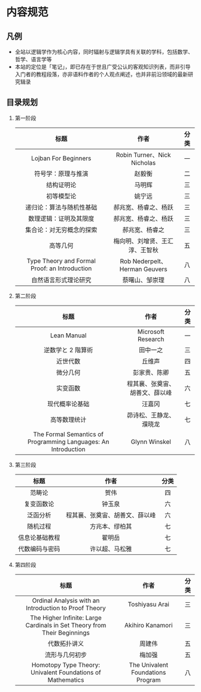 # 内容规范

## 凡例
- 全站以逻辑学作为核心内容，同时辐射与逻辑学具有关联的学科，包括数学、哲学、语言学等
- 本站的定位是「笔记」，即已存在于世且广受公认的客观知识列表，而非引导入门者的教程段落，亦非语料作者的个人观点阐述，也并非前沿领域的最新研究辑录

## 目录规划
1. 第一阶段

    <div class="text-table">

    |                     标题                      |              作者              | 分类  |
    | :-------------------------------------------: | :----------------------------: | :---: |
    |             Lojban For Beginners              |  Robin Turner、Nick Nicholas   |  一   |
    |              符号学：原理与推演               |             赵毅衡             |  二   |
    |                  结构证明论                   |             马明辉             |  三   |
    |                  初等模型论                   |             姚宁远             |  三   |
    |           递归论：算法与随机性基础            |      郝兆宽、杨睿之、杨跃      |  三   |
    |            数理逻辑：证明及其限度             |      郝兆宽、杨睿之、杨跃      |  三   |
    |           集合论：对无穷概念的探索            |         郝兆宽、杨睿之         |  三   |
    |                   高等几何                    | 梅向明、刘增贤、王汇淳、王智秋 |  五   |
    | Type Theory and Formal Proof: an Introduction | Rob Nederpelt、Herman Geuvers  |  八   |
    |             自然语言形式理论研究              |         蔡曙山、邹崇理         |  八   |

    </div>

2. 第二阶段

    <div class="text-table">

    |                              标题                              |              作者              | 分类  |
    | :------------------------------------------------------------: | :----------------------------: | :---: |
    |                          Lean Manual                           |       Microsoft Research       |  一   |
    |                       逆数学と 2 階算術                        |            田中一之            |  三   |
    |                            近世代数                            |             丘维声             |  四   |
    |                            微分几何                            |          彭家贵、陈卿          |  五   |
    |                            实变函数                            | 程其襄、张奠宙、胡善文、薛以峰 |  六   |
    |                         现代概率论基础                         |             汪嘉冈             |  七   |
    |                          高等数理统计                          |     茆诗松、王静龙、濮晓龙     |  七   |
    | The Formal Semantics of Programming Languages: An Introduction |         Glynn Winskel          |  八   |

    </div>

3. 第三阶段

    <div class="text-table">

    |      标题      |              作者              | 分类  |
    | :------------: | :----------------------------: | :---: |
    |     范畴论     |              贺伟              |  四   |
    |   复变函数论   |             钟玉泉             |  六   |
    |    泛函分析    | 程其襄、张奠宙、胡善文、薛以峰 |  六   |
    |    随机过程    |         方兆本、缪柏其         |  七   |
    | 信息论基础教程 |             翟明岳             |  七   |
    | 代数编码与密码 |         许以超、马松雅         |  七   |

    </div>

4. 第四阶段

    <div class="text-table">

    |                                   标题                                   |               作者                | 分类  |
    | :----------------------------------------------------------------------: | :-------------------------------: | :---: |
    |          Ordinal Analysis with an Introduction to Proof Theory           |          Toshiyasu Arai           |  三   |
    | The Higher Infinite: Large Cardinals in Set Theory from Their Beginnings |         Akihiro Kanamori          |  三   |
    |                               代数拓扑讲义                               |              周建伟               |  五   |
    |                              流形与几何初步                              |              梅加强               |  五   |
    |        Homotopy Type Theory: Univalent Foundations of Mathematics        | The Univalent Foundations Program |  八   |

    </div>
